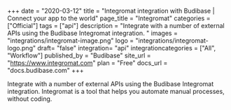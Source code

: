 +++
date = "2020-03-12"
title = "Integromat integration with Budibase | Connect your app to the world"
page_title = "Integromat"
categories = ["Official"] 
tags = ["api"] 
description = "Integrate with a number of external APIs using the Budibase Integromat integration. "
images = "integrations/integromat-image.png"
logo = "integrations/integromat-logo.png"
draft= "false"
integration= "api"
integrationcategories = ["All", "Workflow"]
published_by = "Budibase"
site_url = "https://www.integromat.com"
plan = "Free"
docs_url = "docs.budibase.com"
+++

Integrate with a number of external APIs using the Budibase Integromat integration. Integromat is a tool that helps you automate manual processes, without coding.